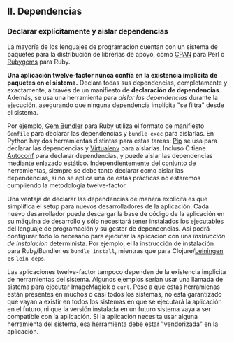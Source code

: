 ## II. Dependencias
### Declarar explícitamente y aislar dependencias

La mayoría de los lenguajes de programación cuentan con un sistema de paquetes para la distribución de librerías de apoyo, como [CPAN](http://www.cpan.org/) para Perl o [Rubygems](http://rubygems.org/) para Ruby.

**Una aplicación twelve-factor nunca confía en la existencia implícita de paquetes en el sistema.** Declara todas sus dependencias, completamente y exactamente, a través de un manifiesto de **declaración de dependencias**. Además, se usa una herramienta para *aislar las dependencias* durante la ejecución, asegurando que ninguna dependencia implícita "se filtra" desde el sistema.

Por ejemplo, [Gem Bundler](http://gembundler.com/) para Ruby utiliza el formato de manifiesto `Gemfile` para declarar las dependencias y `bundle exec` para aislarlas. En Python hay dos herramientas distintas para estas tareas: [Pip](http://www.pip-installer.org/en/latest/) se usa para declarar las dependencias y [Virtualenv](http://www.virtualenv.org/en/latest/) para aislarlas. Incluso C tiene [Autoconf](http://www.gnu.org/s/autoconf/) para declarar dependencias, y puede aislar las dependencias mediante enlazado estático. Independientemente del conjunto de herramientas, siempre se debe tanto declarar como aislar las dependencias, si no se aplica una de estas prácticas no estaremos cumpliendo la metodología twelve-factor.

Una ventaja de declarar las dependencias de manera explícita es que simplifica el setup para nuevos desarrolladores de la aplicación. Cada nuevo desarrollador puede descargar la base de código de la aplicación en su máquina de desarrollo y sólo necesitará tener instalados los ejecutables del lenguaje de programación y su gestor de dependencias. Así podrá configurar todo lo necesario para ejecutar la aplicación con una *instrucción de instalación* determinista. Por ejemplo, el la instrucción de instalación para Ruby/Bundler es `bundle install`, mientras que para Clojure/[Leiningen](https://github.com/technomancy/leiningen#readme) es `lein deps`.

Las aplicaciones twelve-factor tampoco dependen de la existencia implícita de herramientas del sistema. Algunos ejemplos serían usar una llamada de sistema para ejecutar ImageMagick o `curl`. Pese a que estas herramienas están presentes en muchos o casi todos los sistemas, no está garantizado que vayan a existir en todos los sistemas en que se ejecutará la aplicación en el futuro, ni que la versión instalada en un futuro sistema vaya a ser compatible con la aplicación. Si la aplicación necesita usar alguna herramienta del sistema, esa herramienta debe estar "vendorizada" en la aplicación.
